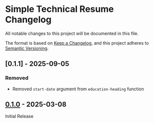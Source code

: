 # Simple Technical Resume Changelog

All notable changes to this project will be documented in this file.

The format is based on [Keep a Changelog](https://keepachangelog.com/en/1.1.0/),
and this project adheres to [Semantic Versioning](https://semver.org/spec/v2.0.0.html).

## [0.1.1] - 2025-09-05
### Removed
- Removed `start-date` argument from `education-heading` function


## [0.1.0] - 2025-03-08
Initial Release


[Unreleased]: https://github.com/steadyfall/simple-technical-resume-template/compare/v0.1.0...HEAD
[0.1.0]: https://github.com/steadyfall/simple-technical-resume-template/releases/tag/v0.1.0
